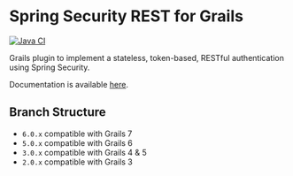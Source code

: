 Spring Security REST for Grails
===========================
[![Java CI](https://github.com/grails/grails-spring-security-rest/actions/workflows/gradle.yml/badge.svg?event=push)](https://github.com/grails/grails-spring-security-rest/actions/workflows/gradle.yml)

Grails plugin to implement a stateless, token-based, RESTful authentication 
using Spring Security.

Documentation is available [here](https://grails-plugins.github.io/grails-spring-security-rest/).

Branch Structure
-------

- `6.0.x` compatible with Grails 7
- `5.0.x` compatible with Grails 6
- `3.0.x` compatible with Grails 4 & 5
- `2.0.x` compatible with Grails 3

